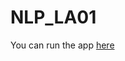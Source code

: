 # NLP_LA01

You can run the app [here](https://share.streamlit.io/jmkho/nlp_la01/main/app/text_toxicity_classifier.py)
